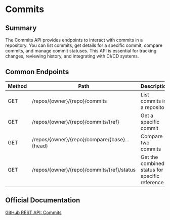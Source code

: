 # Commits

## Summary
The Commits API provides endpoints to interact with commits in a repository. You can list commits, get details for a specific commit, compare commits, and manage commit statuses. This API is essential for tracking changes, reviewing history, and integrating with CI/CD systems.

## Common Endpoints

| Method | Path | Description |
|--------|------|-------------|
| GET    | /repos/{owner}/{repo}/commits | List commits in a repository |
| GET    | /repos/{owner}/{repo}/commits/{ref} | Get a specific commit |
| GET    | /repos/{owner}/{repo}/compare/{base}...{head} | Compare two commits |
| GET    | /repos/{owner}/{repo}/commits/{ref}/status | Get the combined status for a specific reference |

## Official Documentation
[GitHub REST API: Commits](https://docs.github.com/en/rest/commits)